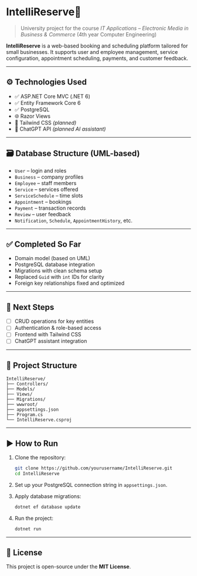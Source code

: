 # IntelliReserve🧠

> University project for the course *IT Applications – Electronic Media in Business & Commerce* (4th year Computer Engineering)

**IntelliReserve** is a web-based booking and scheduling platform tailored for small businesses. It supports user and employee management, service configuration, appointment scheduling, payments, and customer feedback.

---

## ⚙️ Technologies Used

- ✅ ASP.NET Core MVC (.NET 6)
- ✅ Entity Framework Core 6
- ✅ PostgreSQL
- 🌐 Razor Views
- 🚧 Tailwind CSS *(planned)*
- 🤖 ChatGPT API *(planned AI assistant)*

---

## 🗃️ Database Structure (UML-based)

- `User` – login and roles
- `Business` – company profiles
- `Employee` – staff members
- `Service` – services offered
- `ServiceSchedule` – time slots
- `Appointment` – bookings
- `Payment` – transaction records
- `Review` – user feedback
- `Notification`, `Schedule`, `AppointmentHistory`, etc.

---

## ✅ Completed So Far

- Domain model (based on UML)
- PostgreSQL database integration
- Migrations with clean schema setup
- Replaced `Guid` with `int` IDs for clarity
- Foreign key relationships fixed and optimized

---

## 🚀 Next Steps

- [ ] CRUD operations for key entities
- [ ] Authentication & role-based access
- [ ] Frontend with Tailwind CSS
- [ ] ChatGPT assistant integration

---

## 📂 Project Structure

```
IntelliReserve/
├── Controllers/
├── Models/
├── Views/
├── Migrations/
├── wwwroot/
├── appsettings.json
├── Program.cs
└── IntelliReserve.csproj
```

---

## ▶️ How to Run

1. Clone the repository:
   ```bash
   git clone https://github.com/yourusername/IntelliReserve.git
   cd IntelliReserve
   ```

2. Set up your PostgreSQL connection string in `appsettings.json`.

3. Apply database migrations:
   ```bash
   dotnet ef database update
   ```

4. Run the project:
   ```bash
   dotnet run
   ```

---

## 📝 License

This project is open-source under the **MIT License**.
